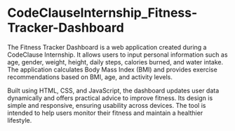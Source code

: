 ﻿# CodeClauseInternship_Fitness-Tracker-Dashboard
 The Fitness Tracker Dashboard is a web application created during a CodeClause Internship. It allows users to input personal information such as age, gender, weight, height, daily steps, calories burned, and water intake. The application calculates Body Mass Index (BMI) and provides exercise recommendations based on BMI, age, and activity levels.

Built using HTML, CSS, and JavaScript, the dashboard updates user data dynamically and offers practical advice to improve fitness. Its design is simple and responsive, ensuring usability across devices. The tool is intended to help users monitor their fitness and maintain a healthier lifestyle.







